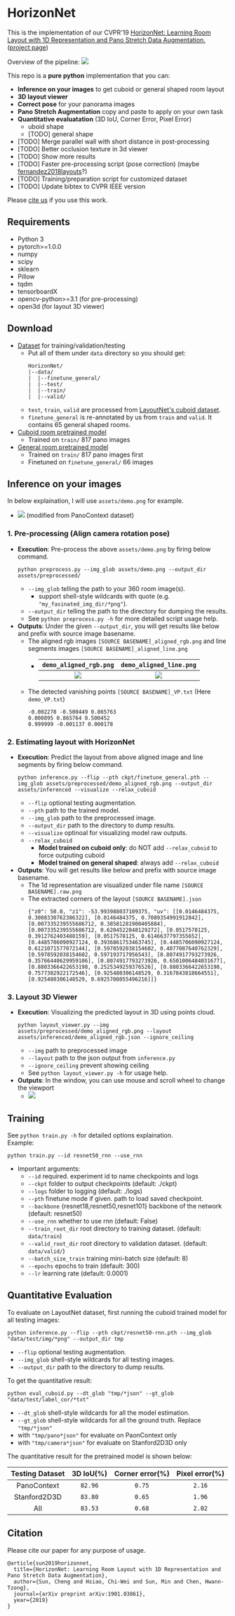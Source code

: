# HorizonNet

This is the implementation of our CVPR'19 [
HorizonNet: Learning Room Layout with 1D Representation and Pano Stretch Data Augmentation.](https://arxiv.org/abs/1901.03861) ([project page](https://sunset1995.github.io/HorizonNet/))

Overview of the pipeline:
![](assets/pipeline.jpg)

This repo is a **pure python** implementation that you can:
- **Inference on your images** to get cuboid or general shaped room layout
- **3D layout viewer**
- **Correct pose** for your panorama images
- **Pano Stretch Augmentation** copy and paste to apply on your own task
- **Quantitative evaluatation** (3D IoU, Corner Error, Pixel Error)
    - uboid shape
    - [TODO] general shape
- [TODO] Merge parallel wall with short distance in post-processing
- [TODO] Better occlusion texture in 3d viewer
- [TODO] Show more results
- [TODO] Faster pre-processing script (pose correction) (maybe [fernandez2018layouts](https://github.com/cfernandezlab/Lines-and-Vanishing-Points-directly-on-Panoramas)?)
- [TODO] Training/preparation script for customized dataset
- [TODO] Update bibtex to CVPR IEEE version

Please [cite us](#citation) if you use this work.

## Requirements
- Python 3
- pytorch>=1.0.0
- numpy
- scipy
- sklearn
- Pillow
- tqdm
- tensorboardX
- opencv-python>=3.1 (for pre-processing)
- open3d (for layout 3D viewer)


## Download
- [Dataset](https://drive.google.com/open?id=1e-MuWRx3T4LJ8Bu4Dc0tKcSHF9Lk_66C) for training/validation/testing
    - Put all of them under `data` directory so you should get:
        ```
        HorizonNet/
        |--data/
        |  |--finetune_general/
        |  |--test/
        |  |--train/
        |  |--valid/
        ```
    - `test`, `train`, `valid` are processed from [LayoutNet's cuboid dataset](https://github.com/zouchuhang/LayoutNet).
    - `finetune_general` is re-annotated by us from `train` and `valid`. It contains  65 general shaped rooms.
- [Cuboid room pretrained model](https://drive.google.com/open?id=1N3y2AVrd8GATVdz7VPjS8r24bDSmpbb7)
    - Trained on `train/` 817 pano images
- [General room pretrained model](https://drive.google.com/open?id=1y7I4jfruer4uoMs0_YHAHHUDlcpGZmc-)
    - Trained on `train/` 817 pano images first
    - Finetuned on `finetune_general/` 66 images


## Inference on your images

In below explaination, I will use `assets/demo.png` for example.
- ![](assets/demo.png) (modified from PanoContext dataset)


### 1. Pre-processing (Align camera rotation pose)
- **Execution**: Pre-process the above `assets/demo.png` by firing below command. 
    ```
    python preprocess.py --img_glob assets/demo.png --output_dir assets/preprocessed/
    ```
    - `--img_glob` telling the path to your 360 room image(s).
        - support shell-style wildcards with quote (e.g. `"my_fasinated_img_dir/*png"`).
    - `--output_dir` telling the path to the directory for dumping the results.
    - See `python preprocess.py -h` for more detailed script usage help.
- **Outputs**: Under the given `--output_dir`, you will get results like below and prefix with source image basename.
    - The aligned rgb images `[SOURCE BASENAME]_aligned_rgb.png` and line segments images `[SOURCE BASENAME]_aligned_line.png`
        - `demo_aligned_rgb.png` | `demo_aligned_line.png`
          :--------------------: | :---------------------:
          ![](assets/preprocessed/demo_aligned_rgb.png) | ![](assets/preprocessed/demo_aligned_line.png)
    - The detected vanishing points `[SOURCE BASENAME]_VP.txt` (Here `demo_VP.txt`)
        ```
        -0.002278 -0.500449 0.865763
        0.000895 0.865764 0.500452
        0.999999 -0.001137 0.000178
        ```


### 2. Estimating layout with HorizonNet
- **Execution**: Predict the layout from above aligned image and line segments by firing below command.
    ```
    python inference.py --flip --pth ckpt/finetune_general.pth --img_glob assets/preprocessed/demo_aligned_rgb.png --output_dir assets/inferenced --visualize --relax_cuboid
    ```
    - `--flip` optional testing augmentation.
    - `--pth` path to the trained model.
    - `--img_glob` path to the preprocessed image.
    - `--output_dir` path to the directory to dump results.
    - `--visualize` optinoal for visualizing model raw outputs.
    - `--relax_cuboid`
        - **Model trained on cuboid only**: do NOT add `--relax_cuboid` to force outputing cuboid
        - **Model trained on general shaped**: always add `--relax_cuboid`
- **Outputs**: You will get results like below and prefix with source image basename.
    - The 1d representation are visualized under file name `[SOURCE BASENAME].raw.png`
    - The extracted corners of the layout `[SOURCE BASENAME].json`
        ```
        {"z0": 50.0, "z1": -53.993988037109375, "uv": [[0.0146484375, 0.3008330762386322], [0.0146484375, 0.7089354991912842], [0.007335239555686712, 0.38581281900405884], [0.007335239555686712, 0.6204522848129272], [0.0517578125, 0.3912762403488159], [0.0517578125, 0.6146637797355652], [0.4485706090927124, 0.3936861753463745], [0.4485706090927124, 0.6121071577072144], [0.5978592038154602, 0.4077087640762329], [0.5978592038154602, 0.597193717956543], [0.8074917793273926, 0.35766440629959106], [0.8074917793273926, 0.6501006484031677], [0.8803366422653198, 0.2525349259376526], [0.8803366422653198, 0.7577382922172546], [0.925480306148529, 0.3167843818664551], [0.925480306148529, 0.6925708055496216]]}
        ```


### 3. Layout 3D Viewer
- **Execution**: Visualizing the predicted layout in 3D using points cloud.
    ```
    python layout_viewer.py --img assets/preprocessed/demo_aligned_rgb.png --layout assets/inferenced/demo_aligned_rgb.json --ignore_ceiling
    ```
    - `--img` path to preprocessed image
    - `--layout` path to the json output from `inference.py`
    - `--ignore_ceiling` prevent showing ceiling
    - See `python layout_viewer.py -h` for usage help.
- **Outputs**: In the window, you can use mouse and scroll wheel to change the viewport
    - ![](assets/demo_3d_layout.jpg)


## Training
See `python train.py -h` for detailed options explaination.  
Example:
```
python train.py --id resnet50_rnn --use_rnn
```
- Important arguments:
    - `--id` required. experiment id to name checkpoints and logs
    - `--ckpt` folder to output checkpoints (default: ./ckpt)
    - `--logs` folder to logging (default: ./logs)
    - `--pth` finetune mode if given. path to load saved checkpoint.
    - `--backbone` {resnet18,resnet50,resnet101} backbone of the network (default: resnet50)
    - `--use_rnn` whether to use rnn (default: False)
    - `--train_root_dir` root directory to training dataset. (default: `data/train`)
    - `--valid_root_dir` root directory to validation dataset. (default: `data/valid/`)
    - `--batch_size_train` training mini-batch size (default: 8)
    - `--epochs` epochs to train (default: 300)
    - `--lr` learning rate (default: 0.0001)


## Quantitative Evaluation
To evaluate on LayoutNet dataset, first running the cuboid trained model for all testing images:
```
python inference.py --flip --pth ckpt/resnet50-rnn.pth --img_glob "data/test/img/*png" --output_dir tmp
```
- `--flip` optional testing augmentation.
- `--img_glob` shell-style wildcards for all testing images.
- `--output_dir` path to the directory to dump results.

To get the quantitative result:
```
python eval_cuboid.py --dt_glob "tmp/*json" --gt_glob "data/test/label_cor/*txt"
```
- `--dt_glob` shell-style wildcards for all the model estimation.
- `--gt_glob` shell-style wildcards for all the ground truth.
Replace `"tmp/*json"`
- with `"tmp/pano*json"` for evaluate on PaonContext only
- with `"tmp/camera*json"` for evaluate on Stanford2D3D only

The quantitative result for the pretrained model is shown below:

| Testing Dataset | 3D IoU(%) | Corner error(%) | Pixel error(%) |
| :-------------: | :-------: | :------: | :--------------: |
| PanoContext     | `82.96` | `0.75` | `2.16` |
| Stanford2D3D    | `83.80` | `0.65` | `1.96` |
| All             | `83.53` | `0.68` | `2.02` | 


## Citation
Please cite our paper for any purpose of usage.
```
@article{sun2019horizonnet,
  title={HorizonNet: Learning Room Layout with 1D Representation and Pano Stretch Data Augmentation},
  author={Sun, Cheng and Hsiao, Chi-Wei and Sun, Min and Chen, Hwann-Tzong},
  journal={arXiv preprint arXiv:1901.03861},
  year={2019}
}
```

